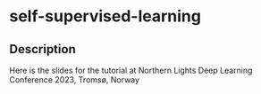 # self-supervised-learning

## Description
Here is the slides for the tutorial at Northern Lights Deep Learning Conference 2023, Tromsø, Norway
